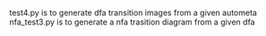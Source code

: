 test4.py is to generate dfa transition images from a given autometa 
nfa_test3.py is to generate a nfa trasition diagram from a given dfa 
